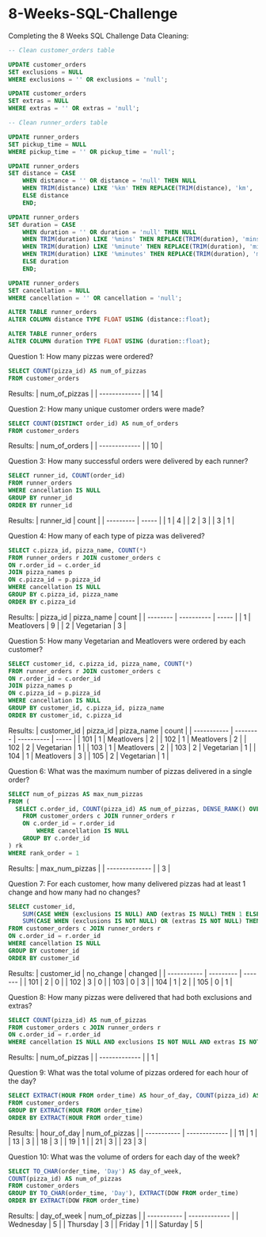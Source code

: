 # 8-Weeks-SQL-Challenge
Completing the 8 Weeks SQL Challenge
Data Cleaning:
```SQL
-- Clean customer_orders table  

UPDATE customer_orders
SET exclusions = NULL
WHERE exclusions = '' OR exclusions = 'null';

UPDATE customer_orders
SET extras = NULL
WHERE extras = '' OR extras = 'null';

-- Clean runner_orders table

UPDATE runner_orders
SET pickup_time = NULL
WHERE pickup_time = '' OR pickup_time = 'null';

UPDATE runner_orders
SET distance = CASE 
	WHEN distance = '' OR distance = 'null' THEN NULL
    WHEN TRIM(distance) LIKE '%km' THEN REPLACE(TRIM(distance), 'km', '')
    ELSE distance
    END;

UPDATE runner_orders
SET duration = CASE
	WHEN duration = '' OR duration = 'null' THEN NULL
    WHEN TRIM(duration) LIKE '%mins' THEN REPLACE(TRIM(duration), 'mins', '')
    WHEN TRIM(duration) LIKE '%minute' THEN REPLACE(TRIM(duration), 'minute', '')
    WHEN TRIM(duration) LIKE '%minutes' THEN REPLACE(TRIM(duration), 'minutes', '')
    ELSE duration
    END;

UPDATE runner_orders
SET cancellation = NULL
WHERE cancellation = '' OR cancellation = 'null';

ALTER TABLE runner_orders
ALTER COLUMN distance TYPE FLOAT USING (distance::float);

ALTER TABLE runner_orders
ALTER COLUMN duration TYPE FLOAT USING (duration::float);
```
Question 1: How many pizzas were ordered?
```SQL
SELECT COUNT(pizza_id) AS num_of_pizzas
FROM customer_orders
```

Results:
| num_of_pizzas |
| ------------- |
| 14            |

Question 2: How many unique customer orders were made?
```SQL
SELECT COUNT(DISTINCT order_id) AS num_of_orders
FROM customer_orders
```

Results:
| num_of_orders |
| ------------- |
| 10            |

Question 3: How many successful orders were delivered by each runner?
```SQL
SELECT runner_id, COUNT(order_id)
FROM runner_orders
WHERE cancellation IS NULL
GROUP BY runner_id
ORDER BY runner_id
```

Results:
| runner_id | count |
| --------- | ----- |
| 1         | 4     |
| 2         | 3     |
| 3         | 1     |

Question 4: How many of each type of pizza was delivered?
```SQL
SELECT c.pizza_id, pizza_name, COUNT(*)
FROM runner_orders r JOIN customer_orders c
ON r.order_id = c.order_id
JOIN pizza_names p
ON c.pizza_id = p.pizza_id
WHERE cancellation IS NULL
GROUP BY c.pizza_id, pizza_name
ORDER BY c.pizza_id
```

Results:
| pizza_id | pizza_name | count |
| -------- | ---------- | ----- |
| 1        | Meatlovers | 9     |
| 2        | Vegetarian | 3     |

Question 5: How many Vegetarian and Meatlovers were ordered by each customer?
```SQL
SELECT customer_id, c.pizza_id, pizza_name, COUNT(*)
FROM runner_orders r JOIN customer_orders c
ON r.order_id = c.order_id
JOIN pizza_names p
ON c.pizza_id = p.pizza_id
WHERE cancellation IS NULL
GROUP BY customer_id, c.pizza_id, pizza_name
ORDER BY customer_id, c.pizza_id
```

Results:
| customer_id | pizza_id | pizza_name | count |
| ----------- | -------- | ---------- | ----- |
| 101         | 1        | Meatlovers | 2     |
| 102         | 1        | Meatlovers | 2     |
| 102         | 2        | Vegetarian | 1     |
| 103         | 1        | Meatlovers | 2     |
| 103         | 2        | Vegetarian | 1     |
| 104         | 1        | Meatlovers | 3     |
| 105         | 2        | Vegetarian | 1     |

Question 6: What was the maximum number of pizzas delivered in a single order?
```SQL
SELECT num_of_pizzas AS max_num_pizzas
FROM (
  SELECT c.order_id, COUNT(pizza_id) AS num_of_pizzas, DENSE_RANK() OVER(ORDER BY COUNT(pizza_id) DESC) as rank_order
	FROM customer_orders c JOIN runner_orders r
  	ON c.order_id = r.order_id
    	WHERE cancellation IS NULL
	GROUP BY c.order_id
) rk
WHERE rank_order = 1
```

Results:
| max_num_pizzas |
| -------------- |
| 3              |

Question 7: For each customer, how many delivered pizzas had at least 1 change and how many had no changes?
```SQL
SELECT customer_id, 
    SUM(CASE WHEN (exclusions IS NULL) AND (extras IS NULL) THEN 1 ELSE 0 END) AS no_change, 
    SUM(CASE WHEN (exclusions IS NOT NULL) OR (extras IS NOT NULL) THEN 1 ELSE 0 END) AS changed
FROM customer_orders c JOIN runner_orders r
ON c.order_id = r.order_id
WHERE cancellation IS NULL
GROUP BY customer_id
ORDER BY customer_id
```

Results:
| customer_id | no_change | changed |
| ----------- | --------- | ------- |
| 101         | 2         | 0       |
| 102         | 3         | 0       |
| 103         | 0         | 3       |
| 104         | 1         | 2       |
| 105         | 0         | 1       |

Question 8: How many pizzas were delivered that had both exclusions and extras?
```SQL
SELECT COUNT(pizza_id) AS num_of_pizzas
FROM customer_orders c JOIN runner_orders r
ON c.order_id = r.order_id
WHERE cancellation IS NULL AND exclusions IS NOT NULL AND extras IS NOT NULL
```

Results:
| num_of_pizzas |
| ------------- |
| 1             |

Question 9: What was the total volume of pizzas ordered for each hour of the day?
```SQL
SELECT EXTRACT(HOUR FROM order_time) AS hour_of_day, COUNT(pizza_id) AS num_of_pizzas
FROM customer_orders
GROUP BY EXTRACT(HOUR FROM order_time)
ORDER BY EXTRACT(HOUR FROM order_time)
```

Results:
| hour_of_day | num_of_pizzas |
| ----------- | ------------- |
| 11          | 1             |
| 13          | 3             |
| 18          | 3             |
| 19          | 1             |
| 21          | 3             |
| 23          | 3             |

Question 10: What was the volume of orders for each day of the week?
```SQL
SELECT TO_CHAR(order_time, 'Day') AS day_of_week, 
COUNT(pizza_id) AS num_of_pizzas
FROM customer_orders
GROUP BY TO_CHAR(order_time, 'Day'), EXTRACT(DOW FROM order_time)
ORDER BY EXTRACT(DOW FROM order_time)
```

Results:
| day_of_week | num_of_pizzas |
| ----------- | ------------- |
| Wednesday   | 5             |
| Thursday    | 3             |
| Friday      | 1             |
| Saturday    | 5             |
